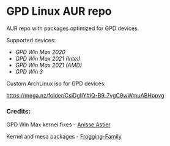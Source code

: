 # GPD Linux AUR repo
AUR repo with packages optimized for GPD devices.

Supported devices:
 * _GPD Win Max 2020_
 * _GPD Win Max 2021 (Intel)_
 * _GPD Win Max 2021 (AMD)_
 * _GPD Win 3_

Custom ArchLinux iso for GPD devices:

https://mega.nz/folder/CslDgIIY#lQ-B9_7vgC9wWmuABHppvg

### Credits:

GPD Win Max kernel fixes - [Anisse Astier](https://lists.freedesktop.org/archives/dri-devel/2021-September/321984.html)

Kernel and mesa packages - [Frogging-Family](https://github.com/Frogging-Family)
